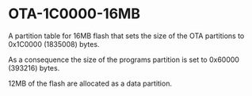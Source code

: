 # OTA-1C0000-16MB

A partition table for 16MB flash that sets the size of the OTA partitions
to 0x1C0000 (1835008) bytes.

As a consequence the size of the programs partition is set to
0x60000 (393216) bytes.

12MB of the flash are allocated as a data partition.
